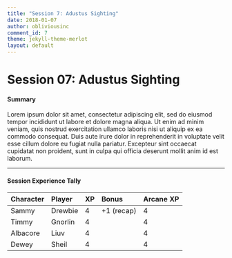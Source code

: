 ```yaml
---
title: "Session 7: Adustus Sighting"
date: 2018-01-07
author: obliviousinc
comment_id: 7
theme: jekyll-theme-merlot
layout: default
---
```


# Session 07: Adustus Sighting

#### Summary

Lorem ipsum dolor sit amet, consectetur adipiscing elit, sed do eiusmod tempor incididunt ut labore et dolore magna aliqua. Ut enim ad minim veniam, quis nostrud exercitation ullamco laboris nisi ut aliquip ex ea commodo consequat. Duis aute irure dolor in reprehenderit in voluptate velit esse cillum dolore eu fugiat nulla pariatur. Excepteur sint occaecat cupidatat non proident, sunt in culpa qui officia deserunt mollit anim id est laborum.

* * *

#### Session Experience Tally

| Character | Player  | XP  | Bonus      | Arcane XP |
|:--------- |:------- |:--- |:---------- |:--------- |
| Sammy     | Drewbie | 4   | +1 (recap) | 4         |
| Timmy     | Gnorlin | 4   |            | 4         |
| Albacore  | Liuv    | 4   |            | 4         |
| Dewey     | Sheil   | 4   |            | 4         |
